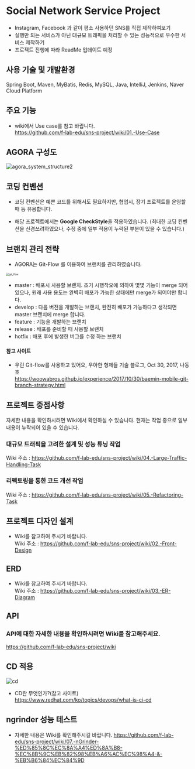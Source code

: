 # Social Network Service Project

* Instagram, Facebook 과 같이 평소 사용하던 SNS를 직접 제작하여보기
* 실행만 되는 서비스가 아닌 대규모 트래픽을 처리할 수 있는 성능적으로 우수한 서비스 제작하기
* 프로젝트 진행에 따라 ReadMe 업데이트 예정  


## 사용 기술 및 개발환경

Spring Boot, Maven, MyBatis, Redis, MySQL, Java, IntelliJ, Jenkins, Naver Cloud Platform


## 주요 기능

* wiki에서 Use case를 참고 바랍니다.    
https://github.com/f-lab-edu/sns-project/wiki/01.-Use-Case


## AGORA 구성도

![agora_system_structure2](https://user-images.githubusercontent.com/54772162/84670161-b5cc2e80-af60-11ea-9fc6-90f23a61f676.PNG)


## 코딩 컨벤션

* 코딩 컨벤션은 예쁜 코드를 위해서도 필요하지만, 협업시, 장기 프로젝트를 운영할 때 등 유용합니다.

* 해당 프로젝트에서는 **Google CheckStyle**을 적용하였습니다. (최대한 코딩 컨벤션을 신경쓰려하였으나, 수정 중에 일부 적용이 누락된 부분이 있을 수 있습니다.)


## 브랜치 관리 전략

* AGORA는 Git-Flow 를 이용하여 브랜치를 관리하였습니다.

<img src="https://user-images.githubusercontent.com/54772162/84594283-2a816900-ae8c-11ea-9e88-0c1c7e4709a4.png" alt="git_flow" style="zoom:50%;" />

* master : 배포시 사용할 브랜치. 초기 시행착오에 의하여 몇몇 기능이 merge 되어 있으나, 
           원래 사용 용도는 완벽히 배포가 가능한 상태에만 merge가 되어야만 합니다.
* develop : 다음 버전을 개발하는 브랜치, 완전히 배포가 가능하다고 생각되면 master 브랜치에 merge 합니다.
* feature : 기능을 개발하는 브랜치
* release : 배포를 준비할 때 사용할 브랜치
* hotfix : 배포 후에 발생한 버그를 수정 하는 브랜치

#### 참고 사이트

* 우린 Git-flow를 사용하고 있어요, 우아한 형제들 기술 블로그, Oct 30, 2017, 나동호  
  https://woowabros.github.io/experience/2017/10/30/baemin-mobile-git-branch-strategy.html


## 프로젝트 중점사항

자세한 내용을 확인하시려면 Wiki에서 확인하실 수 있습니다.
현재는 작업 중으로 일부 내용이 누락되어 있을 수 있습니다.

### 대규모 트래픽을 고려한 설계 및 성능 튜닝 작업

Wiki 주소 : https://github.com/f-lab-edu/sns-project/wiki/04.-Large-Traffic-Handling-Task

### 리펙토링을 통한 코드 개선 작업

Wiki 주소 : https://github.com/f-lab-edu/sns-project/wiki/05.-Refactoring-Task

## 프로젝트 디자인 설계

* Wiki를 참고하여 주시기 바랍니다.  
Wiki 주소 : https://github.com/f-lab-edu/sns-project/wiki/02.-Front-Design

## ERD

* Wiki를 참고하여 주시기 바랍니다.  
Wiki 주소 : https://github.com/f-lab-edu/sns-project/wiki/03.-ER-Diagram
## API

### API에 대한 자세한 내용을 확인하시려면 Wiki를 참고해주세요.    
https://github.com/f-lab-edu/sns-project/wiki

## CD 적용
![cd](https://user-images.githubusercontent.com/54772162/91732703-8cc44d00-ebe3-11ea-9d04-009fce30bc72.png)
* CD란 무엇인가?(참고 사이트)    
https://www.redhat.com/ko/topics/devops/what-is-ci-cd    

## ngrinder 성능 테스트
* 자세한 내용은 Wiki를 확인해주시길 바랍니다.
https://github.com/f-lab-edu/sns-project/wiki/07.-nGrinder-%ED%85%8C%EC%8A%A4%ED%8A%B8-%EC%8B%9C%EB%82%98%EB%A6%AC%EC%98%A4-&-%EB%B6%84%EC%84%9D
